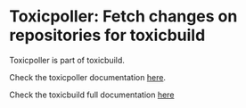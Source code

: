 Toxicpoller: Fetch changes on repositories for toxicbuild
=========================================================

Toxicpoller is part of toxicbuild.

Check the toxicpoller documentation [here](https://docs.poraodojuca.dev/toxicpoller/index.html).

Check the toxicbuild full documentation [here](https://toxicbuild.poraodojuca.dev)
